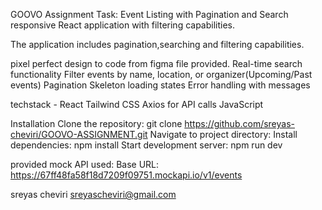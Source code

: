 GOOVO Assignment Task: Event Listing with
Pagination and Search
responsive React application with filtering capabilities.

The application includes pagination,searching and filtering capabilities.

pixel perfect design to code from figma file provided.
Real-time search functionality
Filter events by name, location, or organizer(Upcoming/Past events)
Pagination
Skeleton loading states
Error handling with  messages

techstack -
React 
Tailwind CSS
Axios for API calls
JavaScript 

Installation
Clone the repository:
git clone https://github.com/sreyas-cheviri/GOOVO-ASSIGNMENT.git
Navigate to project directory:
Install dependencies:  npm install
Start development server:  npm run dev

provided mock API used:
Base URL: https://67ff48fa58f18d7209f09751.mockapi.io/v1/events

sreyas cheviri
sreyascheviri@gmail.com